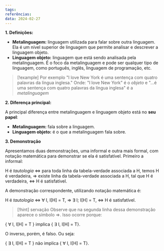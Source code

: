 ```yaml
---
tags: 
referências: 
data: 2024-02-27
---
```

**1. Definições:**

- **Metalinguagem:** linguagem utilizada para falar sobre outra linguagem. Ela é um nível superior de linguagem que permite analisar e descrever a linguagem objeto.
- **Linguagem objeto:** linguagem que está sendo analisada pela metalinguagem. É o foco da metalinguagem e pode ser qualquer tipo de linguagem, como português, inglês, linguagem de programação, etc.

>[!example] Por exemplo
>"I love New York é uma sentença com quatro palavras da língua inglesa."
>Onde: "I love New York" é o *objeto* e "...é uma sentença com quatro palavras da língua inglesa" é a *metalinguagem*

**2. Diferença principal:**

A principal diferença entre metalinguagem e linguagem objeto está no **seu papel**:

- **Metalinguagem:** fala sobre a linguagem.
- **Linguagem objeto:** é o que a metalinguagem fala sobre.

**3. Demonstração**

Apresentamos duas demonstrações, uma informal e outra mais formal, com notação matemática para demonstrar se ela é satisfatível. Primeiro a informal:

H é *tautologia*  ⇔ para toda linha da tabela-verdade associada a H, temos H é verdadeira,
			⇒ existe linha da tabela-verdade associada a H, tal que H é verdadeira,
			⇔ H é satisfatível.

A demonstração correspondente, utilizando notação matemática é:

H é *tautologia*  ⇔ ∀ I, I\[H] = T,
			⇒ ∃ I; I\[H] = T,
			⇔ H é satisfatível.

>[!hint] servação
Observe que na segunda linha dessa demonstração aparece o símbolo ⇒. Isso ocorre porque:
>
{ ∀ I, I\[H] = T } implica { ∃ I, I\[H] = T}.
>
O inverso, porém, é falso. Ou seja:
>
{ ∃ I, I\[H] = T } não implica { ∀ I, I\[H] = T}.
